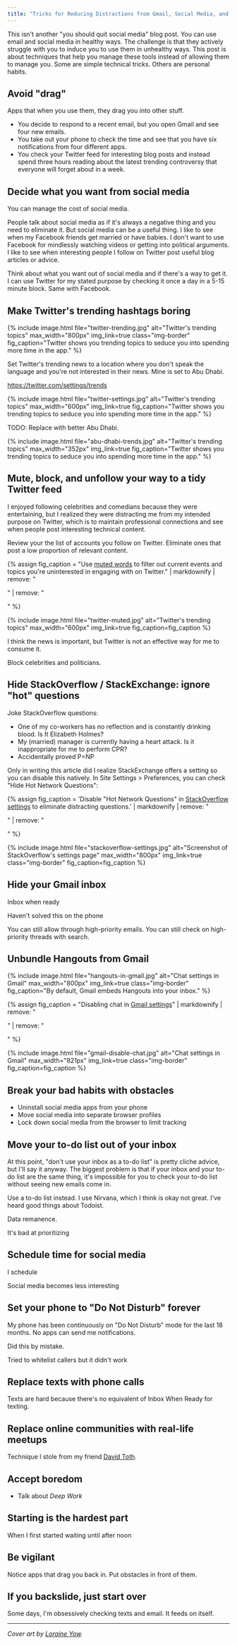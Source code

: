 ```yaml
---
title: "Tricks for Reducing Distractions from Gmail, Social Media, and StackOverflow"
---
```


This isn't another "you should quit social media" blog post. You can use email and social media in healthy ways. The challenge is that they actively struggle with you to induce you to use them in unhealthy ways. This post is about techniques that help you manage these tools instead of allowing them to manage you. Some are simple technical tricks. Others are personal habits.

## Avoid "drag"

Apps that when you use them, they drag you into other stuff.

* You decide to respond to a recent email, but you open Gmail and see four new emails.
* You take out your phone to check the time and see that you have six notifications from four different apps.
* You check your Twitter feed for interesting blog posts and instead spend three hours reading about the latest trending controversy that everyone will forget about in a week.

## Decide what you want from social media

You can manage the cost of social media.

People talk about social media as if it's always a negative thing and you need to eliminate it. But social media can be a useful thing. I like to see when my Facebook friends get married or have babies. I don't want to use Facebook for mindlessly watching videos or getting into political arguments. I like to see when interesting people I follow on Twitter post useful blog articles or advice.

Think about what you want out of social media and if there's a way to get it. I can use Twitter for my stated purpose by checking it once a day in a 5-15 minute block. Same with Facebook.

## Make Twitter's trending hashtags boring

{% include image.html file="twitter-trending.jpg" alt="Twitter's trending topics" max_width="800px" img_link=true class="img-border" fig_caption="Twitter shows you trending topics to seduce you into spending more time in the app." %}

Set Twitter's trending news to a location where you don't speak the language and you're not interested in their news. Mine is set to Abu Dhabi.

https://twitter.com/settings/trends

{% include image.html file="twitter-settings.jpg" alt="Twitter's trending topics" max_width="600px" img_link=true fig_caption="Twitter shows you trending topics to seduce you into spending more time in the app." %}

TODO: Replace with better Abu Dhabi.

{% include image.html file="abu-dhabi-trends.jpg" alt="Twitter's trending topics" max_width="352px" img_link=true fig_caption="Twitter shows you trending topics to seduce you into spending more time in the app." %}

## Mute, block, and unfollow your way to a tidy Twitter feed

I enjoyed following celebrities and comedians because they were entertaining, but I realized they were distracting me from my intended purpose on Twitter, which is to maintain professional connections and see when people post interesting technical content.

Review your the list of accounts you follow on Twitter. Eliminate ones that post a low proportion of relevant content.

{% assign fig_caption = "Use [muted words](https://twitter.com/settings/muted_keywords) to filter out current events and topics you're uninterested in engaging with on Twitter." | markdownify | remove: "<p>" | remove: "</p>" %}

{% include image.html file="twitter-muted.jpg" alt="Twitter's trending topics" max_width="600px" img_link=true fig_caption=fig_caption %}

I think the news is important, but Twitter is not an effective way for me to consume it.

Block celebrities and politicians.

## Hide StackOverflow / StackExchange: ignore "hot" questions

Joke StackOverflow questions:
  * One of my co-workers has no reflection and is constantly drinking blood. Is It Elizabeth Holmes?
  * My (married) manager is currently having a heart attack. Is it inappropriate for me to perform CPR?
  * Accidentally proved P=NP



Only in writing this article did I realize StackExchange offers a setting so you can disable this natively. In Site Settings > Preferences, you can check "Hide Hot Network Questions":


{% assign fig_caption = 'Disable "Hot Network Questions" in [StackOverflow settings](https://stackoverflow.com/users/preferences/) to eliminate distracting questions.' | markdownify | remove: "<p>" | remove: "</p>" %}

{% include image.html file="stackoverflow-settings.jpg" alt="Screenshot of StackOverflow's settings page" max_width="800px" img_link=true class="img-border" fig_caption=fig_caption %}

## Hide your Gmail inbox

Inbox when ready

Haven't solved this on the phone

You can still allow through high-priority emails. You can still check on high-priority threads with search.

## Unbundle Hangouts from Gmail

{% include image.html file="hangouts-in-gmail.jpg" alt="Chat settings in Gmail" max_width="800px" img_link=true class="img-border" fig_caption="By default, Gmail embeds Hangouts into your inbox." %}

{% assign fig_caption = "Disabling chat in [Gmail settings](https://mail.google.com/mail/u/0/#settings/chat)" | markdownify | remove: "<p>" | remove: "</p>" %}

{% include image.html file="gmail-disable-chat.jpg" alt="Chat settings in Gmail" max_width="821px" img_link=true class="img-border" fig_caption=fig_caption %}

## Break your bad habits with obstacles

* Uninstall social media apps from your phone
* Move social media into separate browser profiles
* Lock down social media from the browser to limit tracking

## Move your to-do list out of your inbox

At this point, "don't use your inbox as a to-do list" is pretty cliche advice, but I'll say it anyway. The biggest problem is that if your inbox and your to-do list are the same thing, it's impossible for you to check your to-do list without seeing new emails come in.

Use a to-do list instead. I use Nirvana, which I think is okay not great. I've heard good things about Todoist.

Data remanence.

It's bad at prioritizing

## Schedule time for social media

I schedule

Social media becomes less interesting

## Set your phone to "Do Not Disturb" forever

My phone has been continuously on "Do Not Disturb" mode for the last 18 months. No apps can send me notifications.

Did this by mistake.

Tried to whitelist callers but it didn't work

## Replace texts with phone calls

Texts are hard because there's no equivalent of Inbox When Ready for texting.

## Replace online communities with real-life meetups

Technique I stole from my friend [David Toth](https://twitter.com/jupiterunknown).

## Accept boredom

* Talk about *Deep Work*

## Starting is the hardest part

When I first started waiting until after noon

## Be vigilant

Notice apps that drag you back in. Put obstacles in front of them.

## If you backslide, just start over

Some days, I'm obsessively checking texts and email. It feeds on itself.

---

*Cover art by [Loraine Yow](https://www.linkedin.com/in/lolo-ology/).*